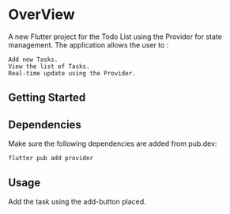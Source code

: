 # OverView  

A new Flutter project for the Todo List using the Provider for state management.
The application allows the user to :
    
    Add new Tasks.
    View the list of Tasks.
    Real-time update using the Provider.
## Getting Started

## Dependencies 

Make sure the following dependencies are added from pub.dev: 
    
    flutter pub add provider

## Usage

Add the task using the add-button placed.


